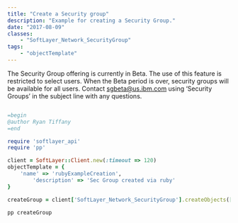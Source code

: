 ```yaml
---
title: "Create a Security group"
description: "Example for creating a Security Group."
date: "2017-08-09"
classes:
    - "SoftLayer_Network_SecurityGroup"
tags:
    - "objectTemplate"
---
```


The Security Group offering is currently in Beta. The use of this feature is restricted to select users. When the Beta period is over, security groups will be available for all users. Contact sgbeta@us.ibm.com using ‘Security Groups’ in the subject line with any questions.

```ruby 

=begin
@author Ryan Tiffany
=end

require 'softlayer_api'
require 'pp'

client = SoftLayer::Client.new(:timeout => 120)
objectTemplate = { 
	'name' => 'rubyExampleCreation',
    	'description' => 'Sec Group created via ruby'
}

createGroup = client['SoftLayer_Network_SecurityGroup'].createObjects([objectTemplate])

pp createGroup
```